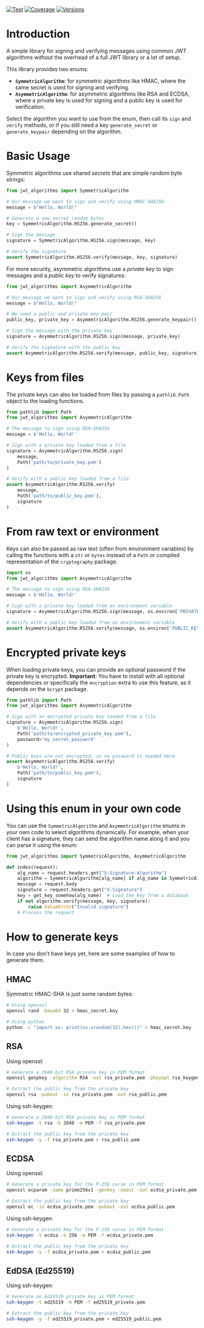 [![Test](https://github.com/Mari6814/py-jwt-algorithms/actions/workflows/test.yml/badge.svg)](https://github.com/Mari6814/py-jwt-algorithms/actions/workflows/test.yml)
[![Coverage](https://github.com/Mari6814/py-jwt-algorithms/raw/main/badges/coverage.svg)](https://github.com/Mari6814/py-jwt-algorithms/raw/main/badges/coverage.svg)
[![Versions](https://github.com/Mari6814/py-jwt-algorithms/raw/main/badges/python-versions.svg)](https://github.com/Mari6814/py-jwt-algorithms/raw/main/badges/python-versions.svg)

# Introduction
A simple library for signing and verifying messages using common JWT algorithms without the overhead of a full JWT library or a lot of setup.

This library provides two enums:

- **`SymmetricAlgorithm`**: for symmetric algorithms like HMAC, where the same secret is used for signing and verifying.
- **`AsymmetricAlgorithm`**: for asymmetric algorithms like RSA and ECDSA, where a private key is used for signing and a public key is used for verification.

Select the algorithm you want to use from the enum, then call its `sign` and `verify` methods, or if you still need a key `generate_secret` or `generate_keypair` depending on the algorithm.

# Basic Usage

Symmetric algorithms use shared *secrets* that are simple random byte strings:

```python
from jwt_algorithms import SymmetricAlgorithm

# Our message we want to sign and verify using HMAC-SHA256
message = b"Hello, World!"

# Generate a new secret random bytes
key = SymmetricAlgorithm.HS256.generate_secret()

# Sign the message
signature = SymmetricAlgorithm.HS256.sign(message, key)

# Verify the signature
assert SymmetricAlgorithm.HS256.verify(message, key, signature)
```

For more security, asymmetric algorithms use a *private key* to sign messages and a *public key* to verify signatures:

```python
from jwt_algorithms import AsymmetricAlgorithm

# Our message we want to sign and verify using RSA-SHA256
message = b"Hello, World!"

# We need a public and private key pair
public_key, private_key = AsymmetricAlgorithm.RS256.generate_keypair()

# Sign the message with the private key
signature = AsymmetricAlgorithm.RS256.sign(message, private_key)

# Verify the signature with the public key
assert AsymmetricAlgorithm.RS256.verify(message, public_key, signature)
```

# Keys from files
The private keys can also be loaded from files by passing a `pathlib.Path` object to the loading functions.

```python
from pathlib import Path
from jwt_algorithms import AsymmetricAlgorithm

# The message to sign using RSA-SHA256
message = b'Hello, World!'

# Sign with a private key loaded from a file
signature = AsymmetricAlgorithm.RS256.sign(
    message,
    Path('path/to/private_key.pem')
)

# Verify with a public key loaded from a file
assert AsymmetricAlgorithm.RS256.verify(
    message,
    Path('path/to/public_key.pem'),
    signature
)
```

# From raw text or environment
Keys can also be passed as raw text (often from environment variables) by calling the functions with a `str` or `bytes` instead of a `Path` or compiled representation of the `cryptography` package.

```python
import os
from jwt_algorithms import AsymmetricAlgorithm

# The message to sign using RSA-SHA256
message = b'Hello, World!'

# Sign with a private key loaded from an environment variable
signature = AsymmetricAlgorithm.RS256.sign(message, os.environ['PRIVATE_KEY'])

# Verify with a public key loaded from an environment variable
assert AsymmetricAlgorithm.RS256.verify(message, os.environ['PUBLIC_KEY'], signature)
```

# Encrypted private keys
When loading private keys, you can provide an optional password if the private key is encrypted.
**Important**: You have to install with all optional dependencies or specifically the `encryption` extra to use this feature, as it depends on the `bcrypt` package.

```python
from pathlib import Path
from jwt_algorithms import AsymmetricAlgorithm

# Sign with an encrypted private key loaded from a file
signature = AsymmetricAlgorithm.RS256.sign(
    b'Hello, World!',
    Path('path/to/encrypted_private_key.pem'),
    password='my_secret_password'
)

# Public keys are not encrypted, so no password is needed here
assert AsymmetricAlgorithm.RS256.verify(
    b'Hello, World!',
    Path('path/to/public_key.pem'),
    signature
)
```

# Using this enum in your own code
You can use the `SymmetricAlgorithm` and `AsymmetricAlgorithm` enums in your own code to select algorithms dynamically. For example, when your client has a signature, they can send the algorithm name along it and you can parse it using the enum:

```python
from jwt_algorithms import SymmetricAlgorithm, AsymmetricAlgorithm

def index(request):
    alg_name = request.headers.get("X-Signature-Algorithm")
    algorithm = SymmetricAlgorithm[alg_name] if alg_name in SymmetricAlgorithm else AsymmetricAlgorithm[alg_name]
    message = request.body
    signature = request.headers.get("X-Signature")
    key = get_key_somehow(alg_name)  # Load the key from a database
    if not algorithm.verify(message, key, signature):
        raise ValueError("Invalid signature")
    # Process the request
```

# How to generate keys
In case you don't have keys yet, here are some examples of how to generate them.

## HMAC

Symmetric HMAC-SHA is just some random bytes:

```bash
# Using openssl
openssl rand -base64 32 > hmac_secret.key

# Using python
python -c "import os; print(os.urandom(32).hex())" > hmac_secret.key
```

## RSA

Using openssl:

```bash
# Generate a 2048-bit RSA private key in PEM format
openssl genpkey -algorithm RSA -out rsa_private.pem -pkeyopt rsa_keygen_bits:2048

# Extract the public key from the private key
openssl rsa -pubout -in rsa_private.pem -out rsa_public.pem
```

Using ssh-keygen:

```bash
# Generate a 2048-bit RSA private key in PEM format
ssh-keygen -t rsa -b 2048 -m PEM -f rsa_private.pem

# Extract the public key from the private key
ssh-keygen -y -f rsa_private.pem > rsa_public.pem
```

## ECDSA

Using openssl:

```bash
# Generate a private key for the P-256 curve in PEM format
openssl ecparam -name prime256v1 -genkey -noout -out ecdsa_private.pem

# Extract the public key from the private key
openssl ec -in ecdsa_private.pem -pubout -out ecdsa_public.pem
```

Using ssh-keygen:

```bash
# Generate a private key for the P-256 curve in PEM format
ssh-keygen -t ecdsa -b 256 -m PEM -f ecdsa_private.pem

# Extract the public key from the private key
ssh-keygen -y -f ecdsa_private.pem > ecdsa_public.pem
```

## EdDSA (Ed25519)

Using ssh-keygen:

```bash
# Generate an Ed25519 private key in PEM format
ssh-keygen -t ed25519 -m PEM -f ed25519_private.pem

# Extract the public key from the private key
ssh-keygen -y -f ed25519_private.pem > ed25519_public.pem
```


